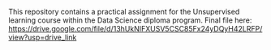 This repository contains a practical assignment for the Unsupervised learning course within the Data Science diploma program.
Final file here: https://drive.google.com/file/d/13hUkNIFXUSV5CSC85Fx24yDQyH42LRFP/view?usp=drive_link

